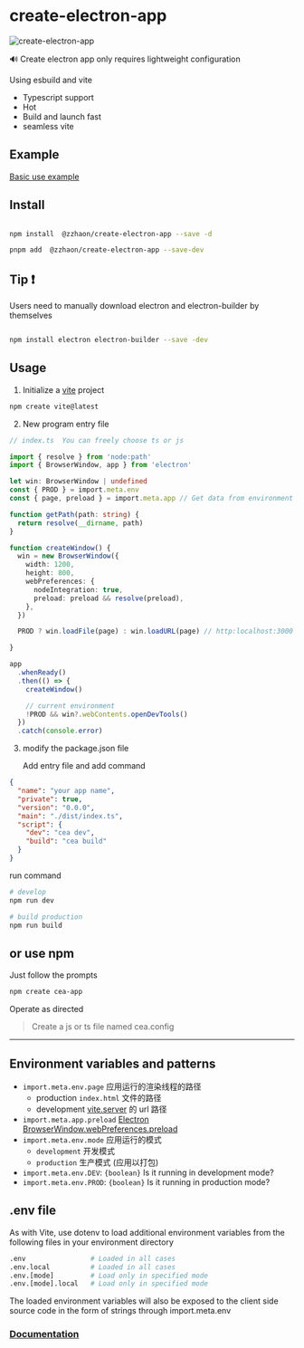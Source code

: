 # create-electron-app

![create-electron-app](https://img.shields.io/npm/v/@zzhaon/create-electron-app?color=red&label=create-electron-app)

🔊 Create electron app only requires lightweight configuration

Using esbuild and vite

- Typescript support
- Hot
- Build and launch fast
- seamless vite

## Example

[Basic use example](https://github.com/zhaogongchengsi/create-electron-app/playground)

## Install

```sh

npm install  @zzhaon/create-electron-app --save -d

pnpm add  @zzhaon/create-electron-app --save-dev

```

## Tip ❗

Users need to manually download electron and electron-builder by themselves

```sh

npm install electron electron-builder --save -dev

```

## Usage

1. Initialize a [vite](https://cn.vitejs.dev/guide/#scaffolding-your-first-vite-project) project

```sh
npm create vite@latest
```

2. New program entry file

```ts
// index.ts  You can freely choose ts or js

import { resolve } from 'node:path'
import { BrowserWindow, app } from 'electron'

let win: BrowserWindow | undefined
const { PROD } = import.meta.env
const { page, preload } = import.meta.app // Get data from environment variables

function getPath(path: string) {
  return resolve(__dirname, path)
}

function createWindow() {
  win = new BrowserWindow({
    width: 1200,
    height: 800,
    webPreferences: {
      nodeIntegration: true,
      preload: preload && resolve(preload),
    },
  })

  PROD ? win.loadFile(page) : win.loadURL(page) // http:localhost:3000  vite server url

}

app
  .whenReady()
  .then(() => {
    createWindow()

    // current environment
    !PROD && win?.webContents.openDevTools()
  })
  .catch(console.error)
```

3. modify the package.json file

   Add entry file and add command

```json
{
  "name": "your app name",
  "private": true,
  "version": "0.0.0",
  "main": "./dist/index.ts",
  "script": {
    "dev": "cea dev",
    "build": "cea build"
  }
}
```

run command

```sh
# develop
npm run dev

# build production
npm run build
```

## or use npm

Just follow the prompts

```sh
npm create cea-app
```

Operate as directed

> Create a js or ts file named cea.config

---

## Environment variables and patterns

- `import.meta.env.page` 应用运行的渲染线程的路径
  - production `index.html` 文件的路径
  - development [vite.server](https://vitejs.cn/vite3-cn/config/server-options.html#server-port) 的 url 路径
- `import.meta.app.preload` [Electron BrowserWindow.webPreferences.preload](https://www.electronjs.org/zh/docs/latest/api/context-bridge#exposing-node-global-symbols)
- `import.meta.env.mode` 应用运行的模式
  - `development` 开发模式
  - `production` 生产模式 (应用以打包)
- `import.meta.env.DEV`: `{boolean}` Is it running in development mode?
- `import.meta.env.PROD`: `{boolean}` Is it running in production mode?

## .env file

As with Vite, use dotenv to load additional environment variables from the following files in your environment directory

```sh
.env                # Loaded in all cases
.env.local          # Loaded in all cases
.env.[mode]         # Load only in specified mode
.env.[mode].local   # Load only in specified mode

```

The loaded environment variables will also be exposed to the client side source code in the form of strings through import.meta.env

### [Documentation](https://github.com/zhaogongchengsi/create-electron-app)
